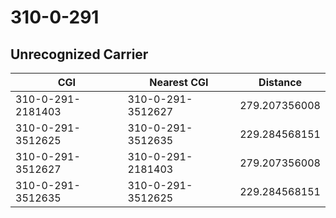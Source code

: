 # 310-0-291
## Unrecognized Carrier


| CGI | Nearest CGI | Distance |
|-----|-------------|----------|
| 310-0-291-2181403 | 310-0-291-3512627 | 279.207356008 |
| 310-0-291-3512625 | 310-0-291-3512635 | 229.284568151 |
| 310-0-291-3512627 | 310-0-291-2181403 | 279.207356008 |
| 310-0-291-3512635 | 310-0-291-3512625 | 229.284568151 |
